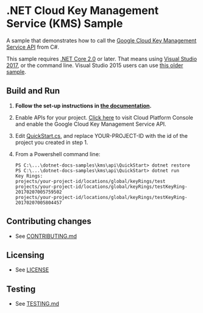 # .NET Cloud Key Management Service (KMS) Sample

A sample that demonstrates how to call the
[Google Cloud Key Management Service API](https://cloud.google.com/kms/docs) from C#.

This sample requires [.NET Core 2.0](
    https://www.microsoft.com/net/core) or later.  That means using
[Visual Studio 2017](
    https://www.visualstudio.com/), or the command line.  Visual Studio 2015 users
can use [this older sample](
    https://github.com/GoogleCloudPlatform/dotnet-docs-samples/tree/vs2015/kms/api).

## Build and Run

1.  **Follow the set-up instructions in [the documentation](https://cloud.google.com/dotnet/docs/setup).**

4.  Enable APIs for your project.
    [Click here](https://pantheon.corp.google.com/flows/enableapi?apiid=cloudkms.googleapis.com&showconfirmation=true)
    to visit Cloud Platform Console and enable the Google Cloud Key Management Service API.

7. Edit [QuickStart.cs](QuickStart/QuickStart.cs), and replace YOUR-PROJECT-ID with the id of the project you created in step 1.

9.  From a Powershell command line:
    ```
    PS C:\...\dotnet-docs-samples\kms\api\QuickStart> dotnet restore
    PS C:\...\dotnet-docs-samples\kms\api\QuickStart> dotnet run
    Key Rings:
    projects/your-project-id/locations/global/keyRings/test
    projects/your-project-id/locations/global/keyRings/testKeyRing-20170207005759502
    projects/your-project-id/locations/global/keyRings/testKeyRing-20170207005804457
    ```


## Contributing changes

* See [CONTRIBUTING.md](../../../CONTRIBUTING.md)

## Licensing

* See [LICENSE](../../../LICENSE)

## Testing

* See [TESTING.md](../../../TESTING.md)
